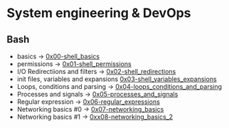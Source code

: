 # System engineering & DevOps

## Bash
* basics -> [0x00-shell_basics](./0x00-shell_basics)
* permissions -> [0x01-shell_permissions](./0x01-shell_permissions)
* I/O Redirectiions and filters -> [0x02-shell_redirections](./0x02-shell_redirections)
* init files, variables and expansions [0x03-shell_variables_expansions](./0x03-shell_variables_expansions)
* Loops, conditions and parsing -> [0x04-loops_conditions_and_parsing](./0x04-loops_conditions_and_parsing)
* Processes and signals -> [0x05-processes_and_signals](./0x05-processes_and_signals)
* Regular expression -> [0x06-regular_expressions](./0x06-regular_expressions)
* Networking basics #0 -> [0x07-networking_basics](./0x07-networking_basics)
* Networking basics #1 -> [0xx08-networking_basics_2](./0xx08-networking_basics_2)
